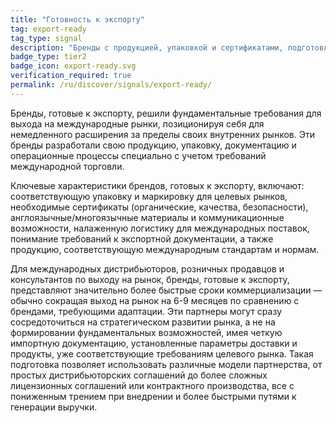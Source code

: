 ```yaml
---
title: "Готовность к экспорту"
tag: export-ready
tag_type: signal
description: "Бренды с продукцией, упаковкой и сертификатами, подготовленными для международных рынков."
badge_type: tier2
badge_icon: export-ready.svg
verification_required: true
permalink: /ru/discover/signals/export-ready/
---
```


Бренды, готовые к экспорту, решили фундаментальные требования для выхода на международные рынки, позиционируя себя для немедленного расширения за пределы своих внутренних рынков. Эти бренды разработали свою продукцию, упаковку, документацию и операционные процессы специально с учетом требований международной торговли.

Ключевые характеристики брендов, готовых к экспорту, включают: соответствующую упаковку и маркировку для целевых рынков, необходимые сертификаты (органические, качества, безопасности), англоязычные/многоязычные материалы и коммуникационные возможности, налаженную логистику для международных поставок, понимание требований к экспортной документации, а также продукцию, соответствующую международным стандартам и нормам.

Для международных дистрибьюторов, розничных продавцов и консультантов по выходу на рынок, бренды, готовые к экспорту, представляют значительно более быстрые сроки коммерциализации — обычно сокращая выход на рынок на 6-9 месяцев по сравнению с брендами, требующими адаптации. Эти партнеры могут сразу сосредоточиться на стратегическом развитии рынка, а не на формировании фундаментальных возможностей, имея четкую импортную документацию, установленные параметры доставки и продукты, уже соответствующие требованиям целевого рынка. Такая подготовка позволяет использовать различные модели партнерства, от простых дистрибьюторских соглашений до более сложных лицензионных соглашений или контрактного производства, все с пониженным трением при внедрении и более быстрыми путями к генерации выручки.